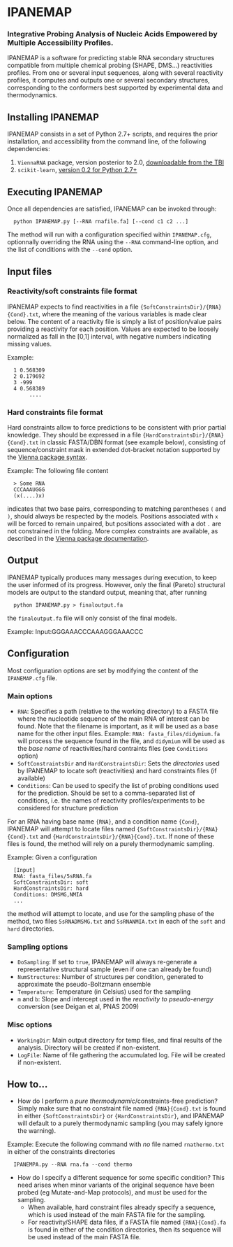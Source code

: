 # IPANEMAP
### Integrative Probing Analysis of Nucleic Acids Empowered by Multiple Accessibility Profiles.

IPANEMAP is a software for predicting stable RNA secondary structures compatible from multiple chemical probing (SHAPE, DMS...)  reactivities profiles. From one or several input sequences, along with several reactivity profiles, it computes and outputs one or several secondary structures, corresponding to the conformers best supported by experimental data and thermodynamics.

## Installing IPANEMAP

IPANEMAP consists in a set of Python 2.7+ scripts, and requires the prior installation, and accessibility from the command line, of the following dependencies:
1. `ViennaRNA` package, version posterior to 2.0, [downloadable from the TBI](https://www.tbi.univie.ac.at/RNA/#download "Download the Vienna package")
2. `scikit-learn`, [version 0.2 for Python 2.7+](https://scikit-learn.org/stable/install.html "Download scikit-learn")

## Executing IPANEMAP

Once all dependencies are satisfied, IPANEMAP can be invoked through: 

      python IPANEMAP.py [--RNA rnafile.fa] [--cond c1 c2 ...]

The method will run with a configuration specified within `IPANEMAP.cfg`, optionnally overriding the RNA using the `--RNA` command-line option, and the  list of conditions with the `--cond` option.

## Input files

### Reactivity/soft constraints file format
IPANEMAP expects to find reactivities in  a file `{SoftConstraintsDir}/{RNA}{Cond}.txt`, where the meaning of the various variables is made clear below. The content of a reactivity file is simply a list of position/value pairs providing a reactivity for each position. 
Values are expected to be loosely normalized as fall in the [0,1] interval, with negative numbers indicating missing values.


Example:

      1	0.568309
      2	0.179692
      3	-999
      4	0.568389
           ....


### Hard constraints file format
Hard constraints allow to force predictions to be consistent with prior partial knowledge. They should be expressed in a file `{HardConstraintsDir}/{RNA}{Cond}.txt` in classic FASTA/DBN format (see example below), consisting of sequence/constraint mask in extended dot-bracket notation supported by the [Vienna package syntax](https://www.tbi.univie.ac.at/RNA/RNAfold.1.html).

Example: The following file content

      > Some RNA
      CCCAAAUGGG
      (x(....)x)
     
indicates that two base pairs, corresponding to matching parentheses `(` and `)`, should always be respected by the models. 
Positions associated with `x` will be forced to remain unpaired, but positions associated with a dot `.` are not constrained in the folding.
More complex constraints are available, as described in the [Vienna package documentation](https://www.tbi.univie.ac.at/RNA/RNAfold.1.html).

## Output

IPANEMAP typically produces many messages during execution, to keep the user informed of its progress.
However, only the final (Pareto) structural models are output to the standard output, meaning that, after running

      python IPANEMAP.py > finaloutput.fa

the `finaloutput.fa` file will only consist of the final models.

Example: Input:GGGAAACCCAAAGGGAAACCC



## Configuration
Most configuration options are set by modifying the content of the `IPANEMAP.cfg` file.

### Main options
 - `RNA`: Specifies a path (relative to the working directory) to a FASTA file where the nucleotide sequence of the main RNA of interest can be found. Note that the filename is important, as it will be used as a base name for the other input files. Example: `RNA: fasta_files/didymium.fa` will process the sequence found in the file, and `didymium` will be used as the *base name* of reactivities/hard contraints files (see `Conditions` option)
 - `SoftConstraintsDir` and `HardConstraintsDir`: Sets the *directories* used by IPANEMAP to locate soft (reactivities) and hard constraints files (if available)
 - `Conditions`: Can be used to specify the list of probing conditions used for the prediction. Should be set to a comma-separated list of conditions, i.e. the names of reactivity profiles/experiments to be considered for structure prediction
 
For an RNA having base name `{RNA}`, and a condition name `{Cond}`, IPANEMAP will attempt to locate files named `{SoftConstraintsDir}/{RNA}{Cond}.txt` and `{HardConstraintsDir}/{RNA}{Cond}.txt`. If none of these files is found, the method will rely on a purely thermodynamic sampling.

Example: Given a configuration
 
      [Input] 
      RNA: fasta_files/5sRNA.fa
      SoftConstraintsDir: soft
      HardConstraintsDir: hard
      Conditions: DMSMG,NMIA
      ...
   
the method will attempt to locate, and use for the sampling phase of the method, two files `5sRNADMSMG.txt` and `5sRNANMIA.txt` in each of the `soft` and `hard` directories.

### Sampling options
 - `DoSampling`: If set to `true`, IPANEMAP will always re-generate a representative structural sample (even if one can already be found)
 - `NumStructures`: Number of structures per condition, generated to approximate the pseudo-Boltzmann ensemble
 - `Temperature`: Temperature (in Celsius) used for the sampling
 - `m` and `b`: Slope and intercept used in the *reactivity to pseudo-energy* conversion (see Deigan et al, PNAS 2009)

### Misc options
 - `WorkingDir`: Main output directory for temp files, and final results of the analysis. Directory  will be created if non-existent.
 - `LogFile`: Name of file gathering the accumulated log. File will be created if non-existent.


## How to...
 - How do I perform a *pure thermodynamic*/constraints-free prediction? 
 Simply make sure that no constraint file named `{RNA}{Cond}.txt` is found in either `{SoftConstraintsDir}` or `{HardConstraintsDir}`, and IPANEMAP will default to a purely thermodynamic sampling (you may safely ignore the warning).
 
Example: Execute the following command with *no* file named `rnathermo.txt` in either of the constraints directories

      IPANEMPA.py --RNA rna.fa --cond thermo
 
 - How do I specify a different sequence for some specific condition? This need arises when minor variants of the original sequence have been probed (eg Mutate-and-Map protocols), and must be used for the sampling.
    - When available, hard constraint files already specify a sequence, which is used instead of the main FASTA file for the sampling.
    - For reactivity/SHAPE data files, if a FASTA file named `{RNA}{Cond}.fa` is found in either of the condition directories, then its sequence will be used instead of the main FASTA file. 
